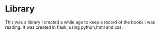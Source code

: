 # Library
This was a library I created a while ago to keep a record of the books I was reading. It was created in flask, using python,html and css. 
